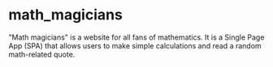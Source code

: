 # math_magicians
"Math magicians" is a website for all fans of mathematics. It is a Single Page App (SPA) that allows users to make simple calculations and read a random math-related quote.

